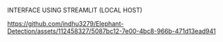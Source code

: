 INTERFACE USING STREAMLIT (LOCAL HOST)

https://github.com/indhu3279/Elephant-Detection/assets/112458327/5087bc12-7e00-4bc8-966b-471d13ead941

